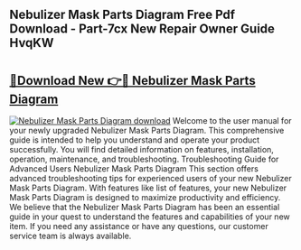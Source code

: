 ## Nebulizer Mask Parts Diagram Free Pdf Download - Part-7cx New Repair Owner Guide HvqKW

# <h2><a href="http://dflwta5.blite.top/?on=Nebulizer+Mask+Parts+Diagram">🔗Download New 👉🔴 Nebulizer Mask Parts Diagram</a></h2>

[![Nebulizer Mask Parts Diagram download](https://i.imgur.com/lujVjoI.png)](http://dflwta5.blite.top/?on=Nebulizer+Mask+Parts+Diagram)
Welcome to the user manual for your newly upgraded Nebulizer Mask Parts Diagram. This comprehensive guide is intended to help you understand and operate your product successfully. You will find detailed information on features, installation, operation, maintenance, and troubleshooting. Troubleshooting Guide for Advanced Users Nebulizer Mask Parts Diagram This section offers advanced troubleshooting tips for experienced users of your new Nebulizer Mask Parts Diagram. With features like list of features, your new Nebulizer Mask Parts Diagram is designed to maximize productivity and efficiency. We believe that the Nebulizer Mask Parts Diagram has been an essential guide in your quest to understand the features and capabilities of your new item. If you need any assistance or have any questions, our customer service team is always available.
